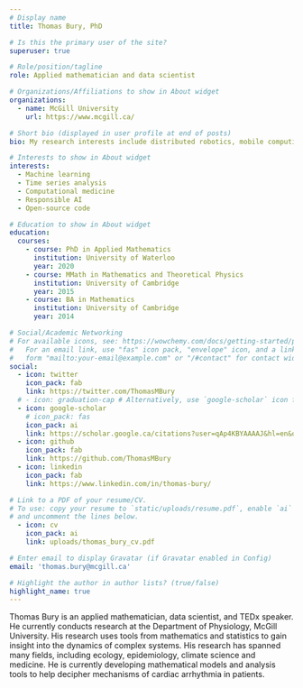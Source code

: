 ```yaml
---
# Display name
title: Thomas Bury, PhD

# Is this the primary user of the site?
superuser: true

# Role/position/tagline
role: Applied mathematician and data scientist

# Organizations/Affiliations to show in About widget
organizations:
  - name: McGill University
    url: https://www.mcgill.ca/

# Short bio (displayed in user profile at end of posts)
bio: My research interests include distributed robotics, mobile computing and programmable matter.

# Interests to show in About widget
interests:
  - Machine learning
  - Time series analysis
  - Computational medicine
  - Responsible AI
  - Open-source code

# Education to show in About widget
education:
  courses:
    - course: PhD in Applied Mathematics
      institution: University of Waterloo
      year: 2020
    - course: MMath in Mathematics and Theoretical Physics
      institution: University of Cambridge
      year: 2015
    - course: BA in Mathematics
      institution: University of Cambridge
      year: 2014

# Social/Academic Networking
# For available icons, see: https://wowchemy.com/docs/getting-started/page-builder/#icons
#   For an email link, use "fas" icon pack, "envelope" icon, and a link in the
#   form "mailto:your-email@example.com" or "/#contact" for contact widget.
social:
  - icon: twitter
    icon_pack: fab
    link: https://twitter.com/ThomasMBury
  # - icon: graduation-cap # Alternatively, use `google-scholar` icon from `ai` icon pack
  - icon: google-scholar
    # icon_pack: fas
    icon_pack: ai
    link: https://scholar.google.ca/citations?user=qAp4KBYAAAAJ&hl=en&oi=ao
  - icon: github
    icon_pack: fab
    link: https://github.com/ThomasMBury
  - icon: linkedin
    icon_pack: fab
    link: https://www.linkedin.com/in/thomas-bury/

# Link to a PDF of your resume/CV.
# To use: copy your resume to `static/uploads/resume.pdf`, enable `ai` icons in `params.toml`,
# and uncomment the lines below.
  - icon: cv
    icon_pack: ai
    link: uploads/thomas_bury_cv.pdf

# Enter email to display Gravatar (if Gravatar enabled in Config)
email: 'thomas.bury@mcgill.ca'

# Highlight the author in author lists? (true/false)
highlight_name: true
---
```


Thomas Bury is an applied mathematician, data scientist, and TEDx speaker. He currently conducts research at the Department of Physiology, McGill University. His research uses tools from mathematics and statistics to gain insight into the dynamics of complex systems. His research has spanned many fields, including ecology, epidemiology, climate science and medicine. He is currently developing mathematical models and analysis tools to help decipher mechanisms of cardiac arrhythmia in patients.  

<!-- {{< icon name="download" pack="fas" >}} Download my {{< staticref "uploads/demo_resume.pdf" "newtab" >}}resumé{{< /staticref >}}. -->
